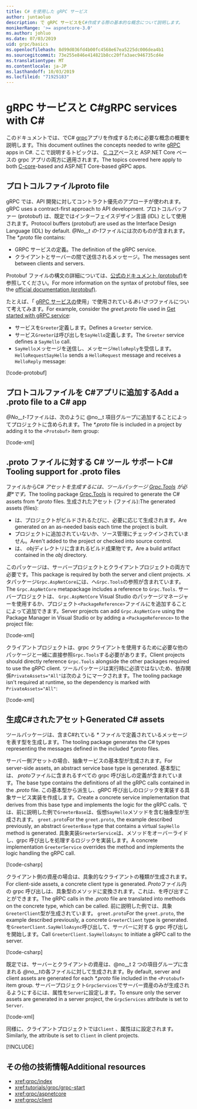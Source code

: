 ```yaml
---
title: C# を使用した gRPC サービス
author: juntaoluo
description: で gRPC サービスをC#作成する際の基本的な概念について説明します。
monikerRange: '>= aspnetcore-3.0'
ms.author: johluo
ms.date: 07/03/2019
uid: grpc/basics
ms.openlocfilehash: 8d99d036fd4b00fc4568e67ea5225dc006dea4b1
ms.sourcegitcommit: 73e255e846e414821b8cc20ffa3aec946735cd4e
ms.translationtype: MT
ms.contentlocale: ja-JP
ms.lasthandoff: 10/03/2019
ms.locfileid: "71925183"
---
```

# <a name="grpc-services-with-c"></a><span data-ttu-id="e0ba9-103">gRPC サービスと C\#</span><span class="sxs-lookup"><span data-stu-id="e0ba9-103">gRPC services with C\#</span></span>

<span data-ttu-id="e0ba9-104">このドキュメントでは、でC# [grpc](https://grpc.io/docs/guides/)アプリを作成するために必要な概念の概要を説明します。</span><span class="sxs-lookup"><span data-stu-id="e0ba9-104">This document outlines the concepts needed to write [gRPC](https://grpc.io/docs/guides/) apps in C#.</span></span> <span data-ttu-id="e0ba9-105">ここで説明するトピックは、 [C コア](https://grpc.io/blog/grpc-stacks)ベースと ASP.NET Core ベースの grpc アプリの両方に適用されます。</span><span class="sxs-lookup"><span data-stu-id="e0ba9-105">The topics covered here apply to both [C-core](https://grpc.io/blog/grpc-stacks)-based and ASP.NET Core-based gRPC apps.</span></span>

## <a name="proto-file"></a><span data-ttu-id="e0ba9-106">プロトコルファイル</span><span class="sxs-lookup"><span data-stu-id="e0ba9-106">proto file</span></span>

<span data-ttu-id="e0ba9-107">gRPC では、API 開発に対してコントラクト優先のアプローチが使われます。</span><span class="sxs-lookup"><span data-stu-id="e0ba9-107">gRPC uses a contract-first approach to API development.</span></span> <span data-ttu-id="e0ba9-108">プロトコルバッファー (protobuf) は、既定ではインターフェイスデザイン言語 (IDL) として使用されます。</span><span class="sxs-lookup"><span data-stu-id="e0ba9-108">Protocol buffers (protobuf) are used as the Interface Design Language (IDL) by default.</span></span> <span data-ttu-id="e0ba9-109">*@No__t の-1*ファイルには次のものが含まれます。</span><span class="sxs-lookup"><span data-stu-id="e0ba9-109">The *\*.proto* file contains:</span></span>

* <span data-ttu-id="e0ba9-110">GRPC サービスの定義。</span><span class="sxs-lookup"><span data-stu-id="e0ba9-110">The definition of the gRPC service.</span></span>
* <span data-ttu-id="e0ba9-111">クライアントとサーバーの間で送信されるメッセージ。</span><span class="sxs-lookup"><span data-stu-id="e0ba9-111">The messages sent between clients and servers.</span></span>

<span data-ttu-id="e0ba9-112">Protobuf ファイルの構文の詳細については、[公式のドキュメント (protobuf)](https://developers.google.com/protocol-buffers/docs/proto3)を参照してください。</span><span class="sxs-lookup"><span data-stu-id="e0ba9-112">For more information on the syntax of protobuf files, see the [official documentation (protobuf)](https://developers.google.com/protocol-buffers/docs/proto3).</span></span>

<span data-ttu-id="e0ba9-113">たとえば、「 [gRPC サービスの](xref:tutorials/grpc/grpc-start)使用」で使用されている*あいさつ*ファイルについて考えてみます。</span><span class="sxs-lookup"><span data-stu-id="e0ba9-113">For example, consider the *greet.proto* file used in [Get started with gRPC service](xref:tutorials/grpc/grpc-start):</span></span>

* <span data-ttu-id="e0ba9-114">サービスを`Greeter`定義します。</span><span class="sxs-lookup"><span data-stu-id="e0ba9-114">Defines a `Greeter` service.</span></span>
* <span data-ttu-id="e0ba9-115">サービス`Greeter`は呼び出しを`SayHello`定義します。</span><span class="sxs-lookup"><span data-stu-id="e0ba9-115">The `Greeter` service defines a `SayHello` call.</span></span>
* <span data-ttu-id="e0ba9-116">`SayHello`メッセージを送信し、メッセージ`HelloReply`を受信します。 `HelloRequest`</span><span class="sxs-lookup"><span data-stu-id="e0ba9-116">`SayHello` sends a `HelloRequest` message and receives a `HelloReply` message:</span></span>

[!code-protobuf[](~/tutorials/grpc/grpc-start/sample/GrpcGreeter/Protos/greet.proto)]

## <a name="add-a-proto-file-to-a-c-app"></a><span data-ttu-id="e0ba9-117">プロトコルファイルを C\#アプリに追加する</span><span class="sxs-lookup"><span data-stu-id="e0ba9-117">Add a .proto file to a C\# app</span></span>

<span data-ttu-id="e0ba9-118">*@No__t-1*ファイルは、次のように @no__t 項目グループに追加することによってプロジェクトに含められます。</span><span class="sxs-lookup"><span data-stu-id="e0ba9-118">The *\*.proto* file is included in a project by adding it to the `<Protobuf>` item group:</span></span>

[!code-xml[](~/tutorials/grpc/grpc-start/sample/GrpcGreeter/GrpcGreeter.csproj?highlight=2&range=7-9)]

## <a name="c-tooling-support-for-proto-files"></a><span data-ttu-id="e0ba9-119">.proto ファイルに対する C# ツール サポート</span><span class="sxs-lookup"><span data-stu-id="e0ba9-119">C# Tooling support for .proto files</span></span>

<span data-ttu-id="e0ba9-120">ファイルからC# *アセットを生成するには、ツールパッケージ [Grpc.Tools](https://www.nuget.org/packages/Grpc.Tools/) が必要\*です。*</span><span class="sxs-lookup"><span data-stu-id="e0ba9-120">The tooling package [Grpc.Tools](https://www.nuget.org/packages/Grpc.Tools/) is required to generate the C# assets from *\*.proto* files.</span></span> <span data-ttu-id="e0ba9-121">生成されたアセット (ファイル):</span><span class="sxs-lookup"><span data-stu-id="e0ba9-121">The generated assets (files):</span></span>

* <span data-ttu-id="e0ba9-122">は、プロジェクトがビルドされるたびに、必要に応じて生成されます。</span><span class="sxs-lookup"><span data-stu-id="e0ba9-122">Are generated on an as-needed basis each time the project is built.</span></span>
* <span data-ttu-id="e0ba9-123">プロジェクトに追加されていないか、ソース管理にチェックインされていません。</span><span class="sxs-lookup"><span data-stu-id="e0ba9-123">Aren't added to the project or checked into source control.</span></span>
* <span data-ttu-id="e0ba9-124">は、 *obj*ディレクトリに含まれるビルド成果物です。</span><span class="sxs-lookup"><span data-stu-id="e0ba9-124">Are a build artifact contained in the *obj* directory.</span></span>

<span data-ttu-id="e0ba9-125">このパッケージは、サーバープロジェクトとクライアントプロジェクトの両方で必要です。</span><span class="sxs-lookup"><span data-stu-id="e0ba9-125">This package is required by both the server and client projects.</span></span> <span data-ttu-id="e0ba9-126">メタパッケージ`Grpc.AspNetCore`には、へ`Grpc.Tools`の参照が含まれています。</span><span class="sxs-lookup"><span data-stu-id="e0ba9-126">The `Grpc.AspNetCore` metapackage includes a reference to `Grpc.Tools`.</span></span> <span data-ttu-id="e0ba9-127">サーバープロジェクトは、 `Grpc.AspNetCore` Visual Studio のパッケージマネージャーを使用するか、プロジェクト`<PackageReference>`ファイルにを追加することによって追加できます。</span><span class="sxs-lookup"><span data-stu-id="e0ba9-127">Server projects can add `Grpc.AspNetCore` using the Package Manager in Visual Studio or by adding a `<PackageReference>` to the project file:</span></span>

[!code-xml[](~/tutorials/grpc/grpc-start/sample/GrpcGreeter/GrpcGreeter.csproj?highlight=1&range=12)]

<span data-ttu-id="e0ba9-128">クライアントプロジェクトは、grpc クライアントを使用するために必要な他のパッケージと一緒に直接参照`Grpc.Tools`する必要があります。</span><span class="sxs-lookup"><span data-stu-id="e0ba9-128">Client projects should directly reference `Grpc.Tools` alongside the other packages required to use the gRPC client.</span></span> <span data-ttu-id="e0ba9-129">ツールパッケージは実行時に必須ではないため、依存関係`PrivateAssets="All"`は次のようにマークされます。</span><span class="sxs-lookup"><span data-stu-id="e0ba9-129">The tooling package isn't required at runtime, so the dependency is marked with `PrivateAssets="All"`:</span></span>

[!code-xml[](~/tutorials/grpc/grpc-start/sample/GrpcGreeterClient/GrpcGreeterClient.csproj?highlight=3&range=9-11)]

## <a name="generated-c-assets"></a><span data-ttu-id="e0ba9-130">生成C#されたアセット</span><span class="sxs-lookup"><span data-stu-id="e0ba9-130">Generated C# assets</span></span>

<span data-ttu-id="e0ba9-131">ツールパッケージは、含まC#れている *\** ファイルで定義されているメッセージを表す型を生成します。</span><span class="sxs-lookup"><span data-stu-id="e0ba9-131">The tooling package generates the C# types representing the messages defined in the included *\*.proto* files.</span></span>

<span data-ttu-id="e0ba9-132">サーバー側アセットの場合、抽象サービスの基本型が生成されます。</span><span class="sxs-lookup"><span data-stu-id="e0ba9-132">For server-side assets, an abstract service base type is generated.</span></span> <span data-ttu-id="e0ba9-133">基本型には、 *proto*ファイルに含まれるすべての grpc 呼び出しの定義が含まれています。</span><span class="sxs-lookup"><span data-stu-id="e0ba9-133">The base type contains the definitions of all the gRPC calls contained in the *.proto* file.</span></span> <span data-ttu-id="e0ba9-134">この基本型から派生し、gRPC 呼び出しのロジックを実装する具象サービス実装を作成します。</span><span class="sxs-lookup"><span data-stu-id="e0ba9-134">Create a concrete service implementation that derives from this base type and implements the logic for the gRPC calls.</span></span> <span data-ttu-id="e0ba9-135">では、前に説明した例で`GreeterBase`は、仮想`SayHello`メソッドを含む抽象型が生成されます。 `greet.proto`</span><span class="sxs-lookup"><span data-stu-id="e0ba9-135">For the `greet.proto`, the example described previously, an abstract `GreeterBase` type that contains a virtual `SayHello` method is generated.</span></span> <span data-ttu-id="e0ba9-136">具象実装`GreeterService`は、メソッドをオーバーライドし、grpc 呼び出しを処理するロジックを実装します。</span><span class="sxs-lookup"><span data-stu-id="e0ba9-136">A concrete implementation `GreeterService` overrides the method and implements the logic handling the gRPC call.</span></span>

[!code-csharp[](~/tutorials/grpc/grpc-start/sample/GrpcGreeter/Services/GreeterService.cs?name=snippet)]

<span data-ttu-id="e0ba9-137">クライアント側の資産の場合は、具象的なクライアントの種類が生成されます。</span><span class="sxs-lookup"><span data-stu-id="e0ba9-137">For client-side assets, a concrete client type is generated.</span></span> <span data-ttu-id="e0ba9-138">*Proto*ファイル内の grpc 呼び出しは、具象型のメソッドに変換されます。これは、を呼び出すことができます。</span><span class="sxs-lookup"><span data-stu-id="e0ba9-138">The gRPC calls in the *.proto* file are translated into methods on the concrete type, which can be called.</span></span> <span data-ttu-id="e0ba9-139">前に説明した例では、具象`GreeterClient`型が生成されています。 `greet.proto`</span><span class="sxs-lookup"><span data-stu-id="e0ba9-139">For the `greet.proto`, the example described previously, a concrete `GreeterClient` type is generated.</span></span> <span data-ttu-id="e0ba9-140">を`GreeterClient.SayHelloAsync`呼び出して、サーバーに対する grpc 呼び出しを開始します。</span><span class="sxs-lookup"><span data-stu-id="e0ba9-140">Call `GreeterClient.SayHelloAsync` to initiate a gRPC call to the server.</span></span>

[!code-csharp[](~/tutorials/grpc/grpc-start/sample/GrpcGreeterClient/Program.cs?name=snippet)]

<span data-ttu-id="e0ba9-141">既定では、サーバーとクライアントの資産は、@no__t 2 つの項目グループに含まれる *@no__t*の各ファイルに対して生成されます。</span><span class="sxs-lookup"><span data-stu-id="e0ba9-141">By default, server and client assets are generated for each *\*.proto* file included in the `<Protobuf>` item group.</span></span> <span data-ttu-id="e0ba9-142">サーバープロジェクト`GrpcServices`でサーバー資産のみが生成されるようにするには、属性を`Server`に設定します。</span><span class="sxs-lookup"><span data-stu-id="e0ba9-142">To ensure only the server assets are generated in a server project, the `GrpcServices` attribute is set to `Server`.</span></span>

[!code-xml[](~/tutorials/grpc/grpc-start/sample/GrpcGreeter/GrpcGreeter.csproj?highlight=2&range=7-9)]

<span data-ttu-id="e0ba9-143">同様に、クライアントプロジェクトでは`Client` 、属性はに設定されます。</span><span class="sxs-lookup"><span data-stu-id="e0ba9-143">Similarly, the attribute is set to `Client` in client projects.</span></span>

[!INCLUDE[](~/includes/gRPCazure.md)]

## <a name="additional-resources"></a><span data-ttu-id="e0ba9-144">その他の技術情報</span><span class="sxs-lookup"><span data-stu-id="e0ba9-144">Additional resources</span></span>

* <xref:grpc/index>
* <xref:tutorials/grpc/grpc-start>
* <xref:grpc/aspnetcore>
* <xref:grpc/client>
